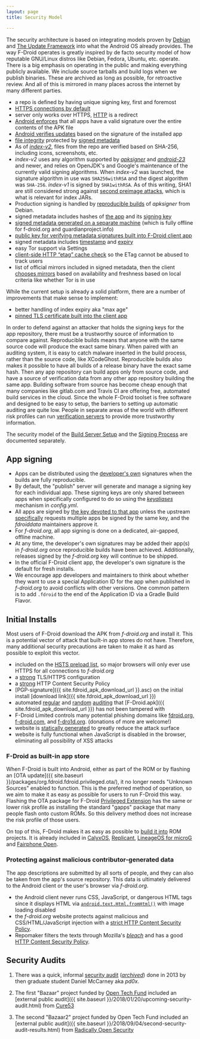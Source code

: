 ```yaml
---
layout: page
title: Security Model

---
```


The security architecture is based on integrating models proven by
[Debian](https://wiki.debian.org/SecureApt) and [The Update
Framework](https://github.com/theupdateframework/specification/blob/master/tuf-spec.md)
 into what the Android OS already provides.  The way F-Droid operates is greatly inspired by de facto security model of how reputable GNU/Linux distros like Debian, Fedora, Ubuntu, etc. operate.  There is a big emphasis on operating in the public and making everything publicly available. We include source tarballs and build logs when we publish binaries.  These are archived as long as possible, for retroactive review.  And all of this is mirrored in many places across the internet by many different parties.

-   a repo is defined by having unique signing key, first and foremost
-   [HTTPS connections by default](https://gitlab.com/fdroid/fdroidclient/blob/v0.100.1/app/src/main/res/values/default_repo.xml#L11)
-   server only works over HTTPS, [HTTP](http://f-droid.org) is a redirect
-   [Android enforces](https://developer.android.com/studio/publish/app-signing.html#considerations) that all apps have a valid signature over the entire contents of the APK file 
-   [Android verifies updates](https://developer.android.com/studio/publish/app-signing.html#considerations) based on the signature of the installed app
-   [file integrity](https://gitlab.com/fdroid/fdroidclient/blob/v0.101-alpha2/app/src/main/java/org/fdroid/fdroid/installer/ApkCache.java#L57) protected by [signed metadata](https://gitlab.com/fdroid/fdroidclient/blob/v0.101-alpha2/app/src/main/java/org/fdroid/fdroid/RepoUpdater.java#L212)
-   As of [_index-v2_](https://gitlab.com/fdroid/fdroidserver/-/merge_requests/1092), files from the repo are verified based on SHA-256, including icons, screenshots, etc.
-   _index-v2_ uses any algorithm supported by [_apksigner_](https://gitlab.com/fdroid/fdroidserver/-/merge_requests/1134) and [_android-23_](https://developer.android.com/reference/java/security/Signature) and newer, and relies on OpenJDK's and Google's maintenance of the currently valid signing algorithms.  When _index-v2_ was launched, the signature algorithm in use was `SHA256withRSA` and the digest algorithm was `SHA-256`.  _index-v1_ is signed by `SHA1withRSA`.  As of this writing, SHA1 are still considered strong against [second preimage attacks](https://crypto.stackexchange.com/a/48291), which is what is relevant for index JARs.
-   Production signing is handled by [reproducible builds](https://tests.reproducible-builds.org/debian/rb-pkg/unstable/amd64/android-platform-tools-apksig.html) of _apksigner_ from Debian.
-   signed metadata includes hashes of [the app](https://gitlab.com/fdroid/fdroidserver/blob/0.6.0/fdroidserver/update.py#L460) and its [signing key](https://gitlab.com/fdroid/fdroidserver/blob/0.6.0/fdroidserver/update.py#L558)
-   [signed metadata generated on a separate machine](https://gitlab.com/fdroid/fdroidserver/blob/0.6.0/fdroidserver/update.py#L989) (which is fully offline for f-droid.org and guardianproject.info)
-   [public key for verifying metadata signatures built into F-Droid
    client
    app](https://gitlab.com/fdroid/fdroidclient/blob/v0.100.1/app/src/main/res/values/default_repo.xml#L13)
-   signed metadata includes
    [timestamp](https://gitlab.com/fdroid/fdroidclient/commit/02b2090e530ab5d22b522d978728f34bb332b390)
    and
    [expiry](https://gitlab.com/fdroid/fdroidserver/blob/0.6.0/fdroidserver/update.py#L775)
-   easy Tor support via Settings
-   [client-side HTTP “etag” cache check](https://gitlab.com/fdroid/fdroidclient/issues/562)
    so the ETag cannot be abused to track users
-   list of official mirrors included in signed metadata, then the
    client
    [chooses mirrors](https://gitlab.com/fdroid/fdroidclient/issues/35)
    based on availability and freshness based on local criteria like
    whether Tor is in use

While the current setup is already a solid platform, there are a
number of improvements that make sense to implement:

-   better handling of index expiry aka "max age"
-   [pinned TLS certificate built into the client
    app](https://gitlab.com/fdroid/fdroidclient/commit/0429b3f7dd4a6037fa11df64bfdd176ea378e6bf)

In order to defend against an attacker that holds the signing keys for
the app repository, there must be a trustworthy source of information to
compare against. Reproducible builds means that anyone with the same
source code will produce the exact same binary. When paired with an
auditing system, it is easy to catch malware inserted in the build
process, rather than the source code, like XCodeGhost. Reproducible
builds also makes it possible to have all builds of a release binary
have the exact same hash. Then any app repository can build apps only
from source code, and have a source of verification data from any other
app repository building the same app. Building software from source has
become cheap enough that many companies like gitlab.com and Travis CI
are offering free, automated build services in the cloud. Since the
whole F-Droid toolset is free software and designed to be easy to setup,
the barriers to setting up automatic auditing are quite low. People in
separate areas of the world with different risk profiles can run
[verification servers](../Verification_Server) to provide more
trustworthy information.

The security model of the [Build Server Setup](../Build_Server_Setup)
and the [Signing Process](../Signing_Process) are documented
separately.


## App signing

* Apps can be distributed using the [developer's own](../Reproducible_Builds) signatures when the builds are fully reproducible.
* By default, the "publish" server will generate and manage a signing key for each individual app.  These signing keys are only shared between apps when specifically configured to do so using the [_keyaliases_](https://gitlab.com/fdroid/fdroidserver/-/blob/886394c9a4909/examples/config.yml#L156) mechanism in _config.yml_.
* All apps are signed by [the key devoted to that app](https://gitlab.com/fdroid/fdroidserver/-/blob/2.1.2/fdroidserver/publish.py#L420) unless the upstream [specifically](https://gitlab.com/fdroid/fdroiddata/-/merge_requests/10240) requests multiple apps be signed by the same key, and the _fdroiddata_ maintainers approve it.
* For _f-droid.org_, all app signing is done on a dedicated, air-gapped, offline machine.
* At any time, the developer's own signatures may be added their app(s) in _f-droid.org_ once reproducible builds have been achieved.  Additionally, releases signed by the _f-droid.org_ key will continue to be shipped.
* In the official F-Droid client app, the developer's own signature is the default for fresh installs.
* We encourage app developers and maintainers to think about whether they want to use a special Application ID for the app when published in _f-droid.org_ to avoid conflicts with other versions.  One common pattern is to add `.fdroid` to the end of the Application ID via a Gradle Build Flavor.


## Initial Installs

Most users of F-Droid download the APK from _f-droid.org_ and install
it.  This is a potential vector of attack that built-in app stores do
not have.  Therefore, many additional security precautions are taken
to make it as hard as possible to exploit this vector.

* included on the
  [HSTS preload list](https://hstspreload.org/?domain=f-droid.org), so
  major browsers will only ever use HTTPS for all connections to
  _f-droid.org_
* a [strong](https://observatory.mozilla.org/analyze/f-droid.org#third-party) TLS/HTTPS configuration
* a [strong](https://observatory.mozilla.org/analyze/f-droid.org) HTTP Content Security Policy
* [PGP-signature]({{ site.fdroid_apk_download_url }}.asc) on the initial
  install [download link]({{ site.fdroid_apk_download_url }})
* automated
  [regular](https://gitlab.com/fdroid/fdroid-website/-/jobs/47503948)
  and [random](https://verification.f-droid.org/check-fdroid-apk)
  [auditing](https://gitlab.com/fdroid/fdroidserver/blob/dfbe114af3c4cef15ce3aa5e979d9f4684f2acbc/tests/check-fdroid-apk)
  that [F-Droid.apk]({{ site.fdroid_apk_download_url }}) has not been tampered with
* F-Droid Limited controls many potential phishing domains like
  [fdroid.org](https://whois.icann.org/lookup?name=fdroid.org),
  [f-droid.com](https://whois.icann.org/lookup?name=f-droid.com), and
  [f-dro1d.org](https://whois.icann.org/lookup?name=f-dro1d.org). (donations
  of more are welcome!)
* website is
  [statically generated](https://gitlab.com/fdroid/fdroid-website) to
  greatly reduce the attack surface
* website is fully functional when JavaScript is disabled in the
  browser, eliminating all possibility of XSS attacks


### F-Droid as built-in app store

When F-Droid is built into Android, either as part of the ROM or by
flashing an
[OTA update]({{ site.baseurl }}/packages/org.fdroid.fdroid.privileged.ota/),
it no longer needs "Unknown Sources" enabled to function.  This is the
preferred method of operation, so we aim to make it as easy as
possible for users to run F-Droid this way.  Flashing the OTA package
for F-Droid
[Privileged Extension](https://gitlab.com/fdroid/privileged-extension/#how-do-i-install-it-on-my-device)
has the same or lower risk profile as installing the standard "gapps"
package that many people flash onto custom ROMs. So this delivery
method does not increase the risk profile of those users.

On top of this, F-Droid makes it as easy as possible to
[build it into](https://gitlab.com/fdroid/privileged-extension/#how-do-i-build-it-into-my-rom)
ROM projects.  It is already included in
[CalyxOS](https://calyxos.org/),
[Replicant](https://www.replicant.us/),
[LineageOS for microG](https://lineage.microg.org/) and
[Fairphone Open](https://code.fairphone.com/projects/fp-osos/).


### Protecting against malicious contributor-generated data

The app descriptions are submitted by all sorts of people, and they
can also be taken from the app's source repository.  This data is
ultimately delivered to the Android client or the user's browser via
_f-droid.org_.

* the Android client never runs CSS, JavaScript, or dangerous HTML
tags since it displays HTML via
[`android.text.Html.fromHtml()`](https://gitlab.com/fdroid/fdroidclient/blob/1.3.1/app/src/main/java/org/fdroid/fdroid/views/AppDetailsRecyclerViewAdapter.java#L441)
with image loading disabled
* the _f-droid.org_ website protects against malicious and
CSS/HTML/JavaScript injection with a
[strict HTTP Content Security Policy](https://observatory.mozilla.org/analyze/f-droid.org).
* Repomaker filters the texts through Mozilla's
[_bleach_](https://github.com/mozilla/bleach) and has a good
[HTTP Content Security Policy](https://observatory.mozilla.org/analyze.html?host=repomaker.grobox.de).


## Security Audits

1. There was a quick, informal
   [security audit](https://dev.guardianproject.info/projects/bazaar/wiki/Initial_FDroid_Audit_by_pd0x)
   ([_archived_](https://web.archive.org/web/20170317154208/https://dev.guardianproject.info/projects/bazaar/wiki/Initial_FDroid_Audit_by_pd0x))
   done in 2013 by then graduate student Daniel McCarney aka _pd0x_.

2. The first "Bazaar" project funded by [Open Tech Fund](https://opentech.fund) included an
   [external public audit]({{ site.baseurl }}/2018/01/20/upcoming-security-audit.html)
   from [Cure53](https://cure53.de)

3. The second "Bazaar2" project funded by Open Tech Fund included an
   [external public audit]({{ site.baseurl }}/2018/09/04/second-security-audit-results.html)
   from [Radically Open Security](https://radicallyopensecurity.com/)
